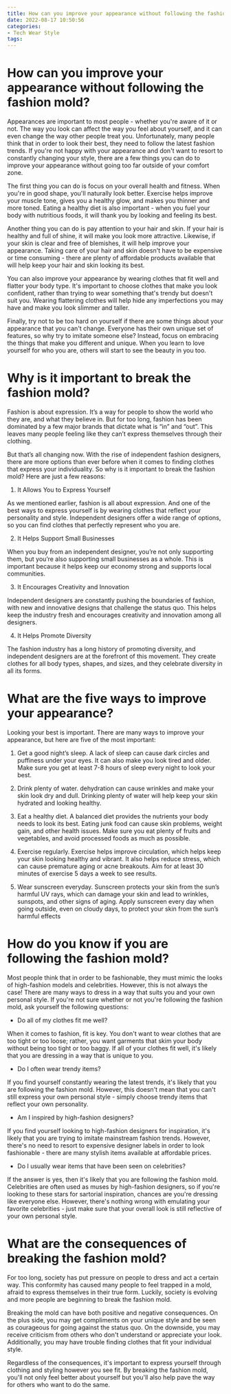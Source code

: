 ```yaml
---
title: How can you improve your appearance without following the fashion mold
date: 2022-08-17 10:50:56
categories:
- Tech Wear Style
tags:
---
```



# How can you improve your appearance without following the fashion mold?

Appearances are important to most people - whether you're aware of it or not. The way you look can affect the way you feel about yourself, and it can even change the way other people treat you. Unfortunately, many people think that in order to look their best, they need to follow the latest fashion trends. If you're not happy with your appearance and don't want to resort to constantly changing your style, there are a few things you can do to improve your appearance without going too far outside of your comfort zone.

The first thing you can do is focus on your overall health and fitness. When you're in good shape, you'll naturally look better. Exercise helps improve your muscle tone, gives you a healthy glow, and makes you thinner and more toned. Eating a healthy diet is also important - when you fuel your body with nutritious foods, it will thank you by looking and feeling its best.

Another thing you can do is pay attention to your hair and skin. If your hair is healthy and full of shine, it will make you look more attractive. Likewise, if your skin is clear and free of blemishes, it will help improve your appearance. Taking care of your hair and skin doesn't have to be expensive or time consuming - there are plenty of affordable products available that will help keep your hair and skin looking its best.

You can also improve your appearance by wearing clothes that fit well and flatter your body type. It's important to choose clothes that make you look confident, rather than trying to wear something that's trendy but doesn't suit you. Wearing flattering clothes will help hide any imperfections you may have and make you look slimmer and taller.

Finally, try not to be too hard on yourself if there are some things about your appearance that you can't change. Everyone has their own unique set of features, so why try to imitate someone else? Instead, focus on embracing the things that make you different and unique. When you learn to love yourself for who you are, others will start to see the beauty in you too.

#  Why is it important to break the fashion mold?

Fashion is about expression. It’s a way for people to show the world who they are, and what they believe in. But for too long, fashion has been dominated by a few major brands that dictate what is “in” and “out”. This leaves many people feeling like they can’t express themselves through their clothing.

But that’s all changing now. With the rise of independent fashion designers, there are more options than ever before when it comes to finding clothes that express your individuality. So why is it important to break the fashion mold? Here are just a few reasons:

1. It Allows You to Express Yourself

As we mentioned earlier, fashion is all about expression. And one of the best ways to express yourself is by wearing clothes that reflect your personality and style. Independent designers offer a wide range of options, so you can find clothes that perfectly represent who you are.

2. It Helps Support Small Businesses

When you buy from an independent designer, you’re not only supporting them, but you’re also supporting small businesses as a whole. This is important because it helps keep our economy strong and supports local communities.

3. It Encourages Creativity and Innovation

Independent designers are constantly pushing the boundaries of fashion, with new and innovative designs that challenge the status quo. This helps keep the industry fresh and encourages creativity and innovation among all designers.

4. It Helps Promote Diversity

The fashion industry has a long history of promoting diversity, and independent designers are at the forefront of this movement. They create clothes for all body types, shapes, and sizes, and they celebrate diversity in all its forms.

#  What are the five ways to improve your appearance?

Looking your best is important. There are many ways to improve your appearance, but here are five of the most important:

1. Get a good night’s sleep. A lack of sleep can cause dark circles and puffiness under your eyes. It can also make you look tired and older. Make sure you get at least 7-8 hours of sleep every night to look your best.

2. Drink plenty of water. dehydration can cause wrinkles and make your skin look dry and dull. Drinking plenty of water will help keep your skin hydrated and looking healthy.

3. Eat a healthy diet. A balanced diet provides the nutrients your body needs to look its best. Eating junk food can cause skin problems, weight gain, and other health issues. Make sure you eat plenty of fruits and vegetables, and avoid processed foods as much as possible.

4. Exercise regularly. Exercise helps improve circulation, which helps keep your skin looking healthy and vibrant. It also helps reduce stress, which can cause premature aging or acne breakouts. Aim for at least 30 minutes of exercise 5 days a week to see results.

5. Wear sunscreen everyday. Sunscreen protects your skin from the sun’s harmful UV rays, which can damage your skin and lead to wrinkles, sunspots, and other signs of aging. Apply sunscreen every day when going outside, even on cloudy days, to protect your skin from the sun’s harmful effects

#  How do you know if you are following the fashion mold?

Most people think that in order to be fashionable, they must mimic the looks of high-fashion models and celebrities. However, this is not always the case! There are many ways to dress in a way that suits you and your own personal style. If you're not sure whether or not you're following the fashion mold, ask yourself the following questions:

* Do all of my clothes fit me well?

When it comes to fashion, fit is key. You don't want to wear clothes that are too tight or too loose; rather, you want garments that skim your body without being too tight or too baggy. If all of your clothes fit well, it's likely that you are dressing in a way that is unique to you.

* Do I often wear trendy items?

If you find yourself constantly wearing the latest trends, it's likely that you are following the fashion mold. However, this doesn't mean that you can't still express your own personal style - simply choose trendy items that reflect your own personality.

* Am I inspired by high-fashion designers?

If you find yourself looking to high-fashion designers for inspiration, it's likely that you are trying to imitate mainstream fashion trends. However, there's no need to resort to expensive designer labels in order to look fashionable - there are many stylish items available at affordable prices.

* Do I usually wear items that have been seen on celebrities?

If the answer is yes, then it's likely that you are following the fashion mold. Celebrities are often used as muses by high-fashion designers, so if you're looking to these stars for sartorial inspiration, chances are you're dressing like everyone else. However, there's nothing wrong with emulating your favorite celebrities - just make sure that your overall look is still reflective of your own personal style.

#  What are the consequences of breaking the fashion mold?

For too long, society has put pressure on people to dress and act a certain way. This conformity has caused many people to feel trapped in a mold, afraid to express themselves in their true form. Luckily, society is evolving and more people are beginning to break the fashion mold.

Breaking the mold can have both positive and negative consequences. On the plus side, you may get compliments on your unique style and be seen as courageous for going against the status quo. On the downside, you may receive criticism from others who don't understand or appreciate your look. Additionally, you may have trouble finding clothes that fit your individual style.

Regardless of the consequences, it's important to express yourself through clothing and styling however you see fit. By breaking the fashion mold, you'll not only feel better about yourself but you'll also help pave the way for others who want to do the same.